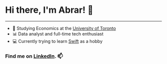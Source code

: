 # Hi there, I'm Abrar! 👋
---

- 🏫 Studying Economics at the [University of Toronto](https://www.utoronto.ca)
- 📊 Data analyst and full-time tech enthusiast
- 💻 Currently trying to learn [Swift](https://developer.apple.com/swift/) as a hobby
&NewLine;
&NewLine;
### Find me on [LinkedIn](https://www.linkedin.com/in/abrarnasir/). 📫
